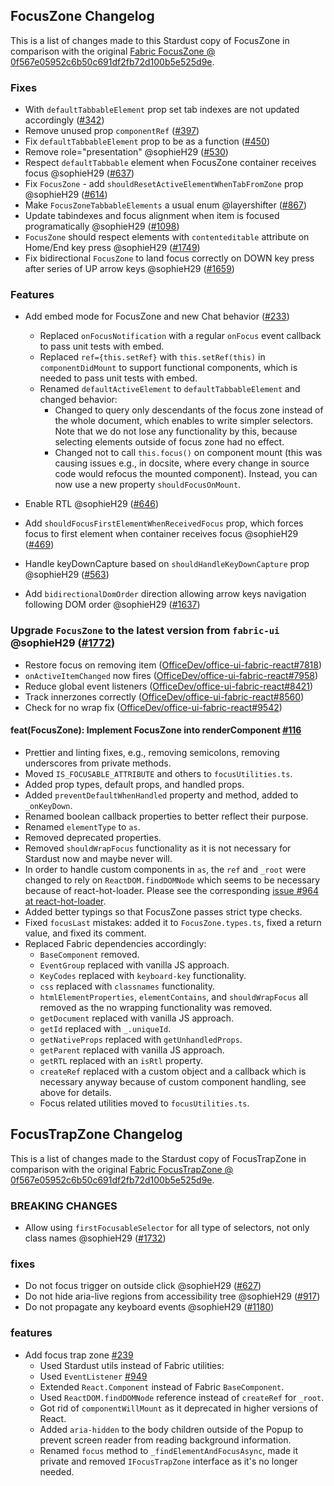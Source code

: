## FocusZone Changelog

This is a list of changes made to this Stardust copy of FocusZone in comparison with the original [Fabric FocusZone @ 0f567e05952c6b50c691df2fb72d100b5e525d9e](https://github.com/OfficeDev/office-ui-fabric-react/blob/0f567e05952c6b50c691df2fb72d100b5e525d9e/packages/office-ui-fabric-react/src/components/FocusZone/FocusZone.tsx).

### Fixes
- With `defaultTabbableElement` prop set tab indexes are not updated accordingly ([#342](https://github.com/stardust-ui/react/pull/342))
- Remove unused prop `componentRef` ([#397](https://github.com/stardust-ui/react/pull/397))
- Fix `defaultTabbableElement` prop to be as a function ([#450](https://github.com/stardust-ui/react/pull/450))
- Remove role="presentation" @sophieH29 ([#530](https://github.com/stardust-ui/react/pull/530))
- Respect `defaultTabbable` element when FocusZone container receives focus @sophieH29 ([#637](https://github.com/stardust-ui/react/pull/637))
- Fix `FocusZone` - add `shouldResetActiveElementWhenTabFromZone` prop @sophieH29 ([#614](https://github.com/stardust-ui/react/pull/614))
- Make `FocusZoneTabbableElements` a usual enum @layershifter ([#867](https://github.com/stardust-ui/react/pull/867))
- Update tabindexes and focus alignment when item is focused programatically @sophieH29 ([#1098](https://github.com/stardust-ui/react/pull/1098))
- `FocusZone` should respect elements with `contenteditable` attribute on Home/End key press @sophieH29 ([#1749](https://github.com/stardust-ui/react/pull/1749))
- Fix bidirectional `FocusZone` to land focus correctly on DOWN key press after series of UP arrow keys @sophieH29 ([#1659](https://github.com/stardust-ui/react/issues/1659))

### Features
- Add embed mode for FocusZone and new Chat behavior ([#233](https://github.com/stardust-ui/react/pull/233))
    - Replaced `onFocusNotification` with a regular `onFocus` event callback to pass unit tests with embed.
    - Replaced `ref={this.setRef}` with `this.setRef(this)` in `componentDidMount` to support functional components, which is needed to pass unit tests with embed.
    - Renamed `defaultActiveElement` to `defaultTabbableElement` and changed behavior:
        - Changed to query only descendants of the focus zone instead of the whole document, which enables to write simpler selectors. Note that we do not lose any functionality by this, because selecting elements outside of focus zone had no effect.
        - Changed not to call `this.focus()` on component mount (this was causing issues e.g., in docsite, where every change in source code would refocus the mounted component). Instead, you can now use a new property `shouldFocusOnMount`.
- Enable RTL @sophieH29 ([#646](https://github.com/stardust-ui/react/pull/646))

- Add `shouldFocusFirstElementWhenReceivedFocus` prop, which forces focus to first element when container receives focus @sophieH29 ([#469](https://github.com/stardust-ui/react/pull/469))
- Handle keyDownCapture based on `shouldHandleKeyDownCapture` prop @sophieH29 ([#563](https://github.com/stardust-ui/react/pull/563))
- Add `bidirectionalDomOrder` direction allowing arrow keys navigation following DOM order @sophieH29 ([#1637](https://github.com/stardust-ui/react/pull/1647))

### Upgrade `FocusZone` to the latest version from `fabric-ui` @sophieH29 ([#1772](https://github.com/stardust-ui/react/pull/1772))
- Restore focus on removing item ([OfficeDev/office-ui-fabric-react#7818](https://github.com/OfficeDev/office-ui-fabric-react/pull/7818))
- `onActiveItemChanged` now fires ([OfficeDev/office-ui-fabric-react#7958](https://github.com/OfficeDev/office-ui-fabric-react/pull/7958))
- Reduce global event listeners ([OfficeDev/office-ui-fabric-react#8421](https://github.com/OfficeDev/office-ui-fabric-react/pull/8421))
- Track innerzones correctly ([OfficeDev/office-ui-fabric-react#8560](https://github.com/OfficeDev/office-ui-fabric-react/pull/8560))
- Check for no wrap fix ([OfficeDev/office-ui-fabric-react#9542](https://github.com/OfficeDev/office-ui-fabric-react/pull/9542))


#### feat(FocusZone): Implement FocusZone into renderComponent [#116](https://github.com/stardust-ui/react/pull/116)
- Prettier and linting fixes, e.g., removing semicolons, removing underscores from private methods.
- Moved `IS_FOCUSABLE_ATTRIBUTE` and others to `focusUtilities.ts`.
- Added prop types, default props, and handled props.
- Added `preventDefaultWhenHandled` property and method, added to `_onKeyDown`.
- Renamed boolean callback properties to better reflect their purpose.
- Renamed `elementType` to `as`.
- Removed deprecated properties.
- Removed `shouldWrapFocus` functionality as it is not necessary for Stardust now and maybe never will.
- In order to handle custom components in `as`, the `ref` and `_root` were changed to rely on `ReactDOM.findDOMNode` which seems to be necessary because of react-hot-loader. Please see the corresponding [issue #964 at react-hot-loader](https://github.com/gaearon/react-hot-loader/issues/964).
- Added better typings so that FocusZone passes strict type checks.
- Fixed `focusLast` mistakes: added it to `FocusZone.types.ts`, fixed a return value, and fixed its comment.
- Replaced Fabric dependencies accordingly:
    - `BaseComponent` removed.
    - `EventGroup` replaced with vanilla JS approach.
    - `KeyCodes` replaced with `keyboard-key` functionality.
    - `css` replaced with `classnames` functionality.
    - `htmlElementProperties`, `elementContains`, and `shouldWrapFocus` all removed as the no wrapping functionality was removed.
    - `getDocument` replaced with vanilla JS approach.
    - `getId` replaced with `_.uniqueId`.
    - `getNativeProps` replaced with `getUnhandledProps`.
    - `getParent` replaced with vanilla JS approach.
    - `getRTL` replaced with an `isRtl` property.
    - `createRef` replaced with a custom object and a callback which is necessary anyway because of custom component handling, see above for details.
    - Focus related utilities moved to `focusUtilities.ts`.

## FocusTrapZone Changelog

This is a list of changes made to the Stardust copy of FocusTrapZone in comparison with the original [Fabric FocusTrapZone @ 0f567e05952c6b50c691df2fb72d100b5e525d9e](https://github.com/OfficeDev/office-ui-fabric-react/blob/0f567e05952c6b50c691df2fb72d100b5e525d9e/packages/office-ui-fabric-react/src/components/FocusTrapZone/FocusTrapZone.tsx).

### BREAKING CHANGES
- Allow using `firstFocusableSelector` for all type of selectors, not only class names @sophieH29 ([#1732](https://github.com/stardust-ui/react/pull/1732))

### fixes
- Do not focus trigger on outside click @sophieH29 ([#627](https://github.com/stardust-ui/react/pull/627))
- Do not hide aria-live regions from accessibility tree @sophieH29 ([#917](https://github.com/stardust-ui/react/pull/917))
- Do not propagate any keyboard events @sophieH29 ([#1180](https://github.com/stardust-ui/react/pull/1180))

### features
- Add focus trap zone [#239](https://github.com/stardust-ui/react/pull/239)
    - Used Stardust utils instead of Fabric utilities:
    - Used `EventListener` [#949](https://github.com/stardust-ui/react/pull/949)
    - Extended `React.Component` instead of Fabric `BaseComponent`.
    - Used `ReactDOM.findDOMNode` reference instead of `createRef` for `_root`.
    - Got rid of `componentWillMount` as it deprecated in higher versions of React.
    - Added `aria-hidden` to the body children outside of the Popup to prevent screen reader from reading background information.
    - Renamed `focus` method to `_findElementAndFocusAsync`, made it private and removed `IFocusTrapZone` interface as it's no longer needed.
